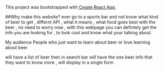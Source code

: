 This project was bootstrapped with [Create React App](https://github.com/facebook/create-react-app).

##Why make this website?
ever go to a sports bar and not know what kind of beer to get , differnt API , what it means , what food goes best with the beer , no need to worry now , with this webpage you can defintely get the info you are looking for , to look cool and know what your talking about.

My audience 
People who just want to learn about beer or love learning about beer

will have  a list of beer then in search bar will have the one beer info that they want to know more , will display in a single form 



